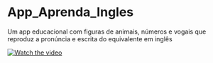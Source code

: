 # App_Aprenda_Ingles
Um app educacional com figuras de animais, números e vogais que reproduz a pronúncia e escrita do equivalente em inglês

[![Watch the video](https://img.youtube.com/vi/teTCR29enk4/hqdefault.jpg)](https://www.youtube.com/watch?v=teTCR29enk4)
